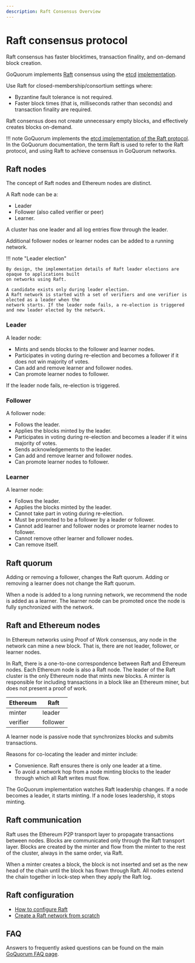 ```yaml
---
description: Raft Consensus Overview
---
```


# Raft consensus protocol

Raft consensus has faster blocktimes, transaction finality, and on-demand block creation.

GoQuorum implements [Raft](https://raft.github.io) consensus using the [etcd](https://github.com/coreos/etcd)
[implementation](https://github.com/coreos/etcd/tree/master/raft).

Use Raft for closed-membership/consortium settings where:
 
* Byzantine fault tolerance is not required.
* Faster block times (that is, milliseconds rather than seconds) and transaction finality are required.

Raft consensus does not create unnecessary empty blocks, and effectively creates blocks on-demand.

!!! note
    GoQuorum implements the [etcd implementation of the Raft protocol](https://github.com/coreos/etcd).
    In the GoQuorum documentation, the term Raft is used to refer to the Raft protocol, and using
    Raft to achieve consensus in GoQuorum networks.

## Raft nodes

The concept of Raft nodes and Ethereum nodes are distinct. 
 
A Raft node can be a:
 
* Leader
* Follower (also called verifier or peer)
* Learner.
 
A cluster has one leader and all log entries flow through the leader.  

Additional follower nodes or learner nodes can be added to a running network.

!!! note "Leader election"
    
    By design, the implementation details of Raft leader elections are opaque to applications built
    on networks using Raft.
    
    A candidate exists only during leader election.
    A Raft network is started with a set of verifiers and one verifier is elected as a leader when the
    network starts. If the leader node fails, a re-election is triggered and new leader elected by the network.

### Leader

A leader node: 

* Mints and sends blocks to the follower and learner nodes.
* Participates in voting during re-election and becomes a follower if it does not win majority of votes.
* Can add and remove learner and follower nodes.
* Can promote learner nodes to follower.

If the leader node fails, re-election is triggered.

### Follower

A follower node: 

* Follows the leader.
* Applies the blocks minted by the leader.
* Participates in voting during re-election and becomes a leader if it wins majority of votes.
* Sends acknowledgements to the leader.
* Can add and remove learner and follower nodes.
* Can promote learner nodes to follower.

### Learner

A learner node: 

- Follows the leader.
- Applies the blocks minted by the leader.
- Cannot take part in voting during re-election. 
- Must be promoted to be a follower by a leader or follower. 
- Cannot add learner and follower nodes or promote learner nodes to follower. 
- Cannot remove other learner and follower nodes. 
- Can remove itself. 

## Raft quorum

Adding or removing a follower, changes the Raft quorum. Adding or removing a learner does not
change the Raft quorum. 

When a node is added to a long running network, we recommend the node is added
as a learner. The learner node can be promoted once the node is fully synchronized with
the network.

## Raft and Ethereum nodes

In Ethereum networks using Proof of Work consensus, any node in the network can mine a new block. That is,
there are not leader, follower, or learner nodes. 

In Raft, there is a one-to-one correspondence between Raft and Ethereum nodes. Each Ethereum node is
also a Raft node. The leader of the Raft cluster is the only Ethereum node that mints new blocks.
A minter is responsible for including transactions in a block like an Ethereum miner, but does not
present a proof of work.

Ethereum | Raft
-------- | ----
minter   | leader
verifier | follower

A learner node is passive node that synchronizes blocks and submits transactions.

Reasons for co-locating the leader and minter include: 

* Convenience. Raft ensures there is only one leader at a time. 
* To avoid a network hop from a node minting blocks to the leader through which all Raft writes must flow. 

The GoQuorum implementation watches Raft leadership changes. If a node
becomes a leader, it starts minting. If a node loses leadership, it stops minting.

## Raft communication

Raft uses the Ethereum P2P transport layer to propagate transactions between nodes. Blocks are
communicated only through the Raft transport layer. Blocks are created by the minter and flow from
the minter to the rest of the cluster, always in the same order, via Raft.

When a minter creates a block, the block is not inserted and set as the new
head of the chain until the block has flown through Raft. All nodes extend the chain together in
lock-step when they apply the Raft log.

## Raft configuration 

* [How to configure Raft](../../HowTo/Configure/Consensus/Configuring-Raft.md)
* [Create a Raft network from scratch](../../Tutorials/Create-a-Raft-network.md)

## FAQ

Answers to frequently asked questions can be found on the main [GoQuorum FAQ page](../../Reference/FAQ.md).
